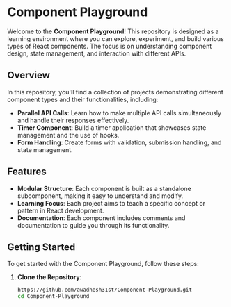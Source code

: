 # Component Playground

Welcome to the **Component Playground**! This repository is designed as a learning environment where you can explore, experiment, and build various types of React components. The focus is on understanding component design, state management, and interaction with different APIs.

## Overview

In this repository, you'll find a collection of projects demonstrating different component types and their functionalities, including:

- **Parallel API Calls**: Learn how to make multiple API calls simultaneously and handle their responses effectively.
- **Timer Component**: Build a timer application that showcases state management and the use of hooks.
- **Form Handling**: Create forms with validation, submission handling, and state management.

## Features

- **Modular Structure**: Each component is built as a standalone subcomponent, making it easy to understand and modify.
- **Learning Focus**: Each project aims to teach a specific concept or pattern in React development.
- **Documentation**: Each component includes comments and documentation to guide you through its functionality.

## Getting Started

To get started with the Component Playground, follow these steps:

1. **Clone the Repository**:
   ```bash
   https://github.com/awadhesh31st/Component-Playground.git
   cd Component-Playground
   ```
